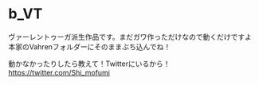 # b_VT
ヴァーレントゥーガ派生作品です。まだガワ作っただけなので動くだけですよ
本家のVahrenフォルダーにそのままぶち込んでね！

動かなかったりしたら教えて！Twitterにいるから！
https://twitter.com/Shi_mofumi
